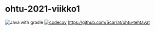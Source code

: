 # ohtu-2021-viikko1
![Java with gradle](https://github.com/Scarrat/ohtu-2021-viikko1/workflows/Java%20CI%20with%20Gradle/badge.svg)
[![codecov](https://codecov.io/gh/Scarrat/ohtu-2021-viikko1/branch/main/graph/badge.svg?token=4E7HTEKR62)](https://codecov.io/gh/Scarrat/ohtu-2021-viikko1)
https://github.com/Scarrat/ohtu-tehtavat
